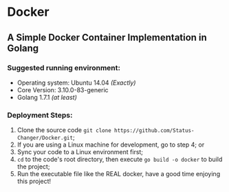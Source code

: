 # Docker

## A Simple Docker Container Implementation in Golang

### Suggested running environment:
- Operating system: Ubuntu 14.04 *(Exactly)*
- Core Version: 3.10.0-83-generic
- Golang 1.7.1 *(at least)*

### Deployment Steps:
1. Clone the source code `git clone https://github.com/Status-Changer/Docker.git`;
2. If you are using a Linux machine for development, go to step 4; or
3. Sync your code to a Linux environment first;
4. `cd` to the code's root directory, then execute `go build -o docker` to build the project;
5. Run the executable file like the REAL docker, have a good time enjoying this project!